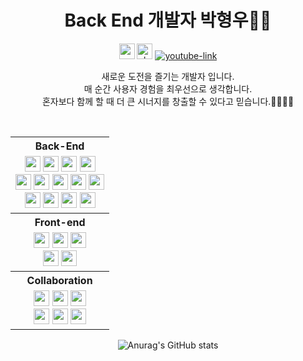 <div align="center">
  <h1>Back End 개발자 박형우🙋‍♂️</h1>

<a href="mailto:phw9278@gmail.com"><img alt="gmail-link" height="25" src="https://img.shields.io/badge/Gmail-d14836?style=flat-square&logo=Gmail&&logoColor=white"/></a>
<a href="https://velog.io/@phw9278"><img alt="vlog-link" height="25" src="https://img.shields.io/badge/Tech blog-20C997?style=flat-square&logo=Velog&&logoColor=white"/></a>
<a href="https://www.youtube.com/@seotaemong"/><img alt="youtube-link" src="https://img.shields.io/badge/YouTube-FF0000?style=for-the-badge&logo=youtube&logoColor=white"></a>

새로운 도전을 즐기는 개발자 입니다.\
매 순간 사용자 경험을 최우선으로 생각합니다.\
혼자보다 함께 할 때 더 큰 시너지를 창출할 수 있다고 믿습니다.👨‍👩‍👧‍👦

<br/>

<table align="center">                       <!-- 기술스텍 테이블 -->

<!--백엔드-->
<tr>
  <th>Back-End</th>
</tr>
<tr>
  <td align="center">
    <img src="https://img.shields.io/badge/Java-f3b348?style=flat-square&logo=&logoColor=white" height=25px />
    <img src="https://img.shields.io/badge/SpringBoot-6DB33F?style=flat-square&logo=SpringBoot&logoColor=white" height=25px />
    <img src="https://img.shields.io/badge/Spring Security-6DB33F?style=flat-square&logo=Spring Security&logoColor=white" height=25px />
    <img src="https://img.shields.io/badge/-Arduino-00979D?style=for-the-badge&logo=Arduino&logoColor=white" height=25px />
    <br/>
    <img src="https://img.shields.io/badge/Node.js-43853D?style=for-the-badge&logo=node.js&logoColor=white" height=25px />
    <img src="https://img.shields.io/badge/TypeScript-007ACC?style=for-the-badge&logo=typescript&logoColor=white" height=25px />
    <img src="https://img.shields.io/badge/nestjs-%23E0234E.svg?style=for-the-badge&logo=nestjs&logoColor=white" height=25px />
    <img src="https://img.shields.io/badge/MongoDB-%234ea94b.svg?style=for-the-badge&logo=mongodb&logoColor=white" height=25px />
    <img src="https://img.shields.io/badge/Next-black?style=for-the-badge&logo=next.js&logoColor=white" height=25px />
    <br/>
    <img src="https://img.shields.io/badge/JWT-97979A?style=flat-square&logo=&logoColor=white" height=25px />
    <img src="https://img.shields.io/badge/Amazon_AWS-232F3E?style=for-the-badge&logo=amazon-aws&logoColor=white" EC2&logoColor=white" height=25px />
    <img src="https://img.shields.io/badge/Python-14354C?style=for-the-badge&logo=python&logoColor=white" height=25px />
    <img src="https://img.shields.io/badge/mysql-%2300f.svg?style=for-the-badge&logo=mysql&logoColor=white" height=25px /> 
  </td>
</tr>

<!--프론트엔드-->
<tr>       
  <th>Front-end</th>
</tr>
  <tr>
    <td align="center">
     <img src="https://img.shields.io/badge/JavaScript-F7DF1E?style=flat-square&logo=JavaScript&logoColor=white" height=25px />
     <img src="https://img.shields.io/badge/TypeScript-3178C6?style=flat-square&logo=TypeScript&logoColor=white" height=25px />
     <img src="https://img.shields.io/badge/React-61DAFB?style=flat-square&logo=React&logoColor=white" height=25px />
     <br/>
     <img src="https://img.shields.io/badge/HTML-E34F26?style=flat-square&logo=HTML5&logoColor=white" height=25px />
     <img src="https://img.shields.io/badge/CSS3-1572B6?style=flat-square&logo=CSS3&logoColor=white" height=25px />
  </td>
</tr>

<!--협업-->  
<tr>
  <th>Collaboration</th>
</tr>
  <tr>
   <td align="center">
     <img src="https://img.shields.io/badge/GitHub-181717?style=flat-square&logo=GitHub&logoColor=white" height=25px />
     <img src="https://img.shields.io/badge/Postman-FF6C37?style=flat-square&logo=Postman&logoColor=white" height=25px />
     <img src="https://img.shields.io/badge/Discord-5865F2?style=flat-square&logo=Discord&logoColor=white" height=25px />
     <br/>
     <img src="https://img.shields.io/badge/Notion-000000?style=flat-square&logo=Notion&logoColor=white" height=25px />
     <img src="https://img.shields.io/badge/Git-F05032?style=flat-square&logo=Git&logoColor=white" height=25px />
     <img src="https://img.shields.io/badge/VSCode-007ACC?style=flat-square&logo=Visual Studio Code&logoColor=white" height=25px />
    </td>
  </tr>
</table>


![Anurag's GitHub stats](https://github-readme-stats.vercel.app/api?username=Chixol&show_icons=true&theme=transparent)
